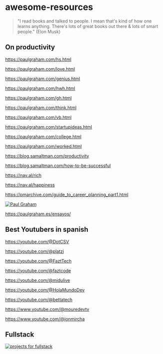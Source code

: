 # awesome-resources
> "I read books and talked to people. I mean that's kind of how one learns anything. There's lots of great books out there & lots of smart people." (Elon Musk)
## On productivity

https://paulgraham.com/hs.html

https://paulgraham.com/love.html

https://paulgraham.com/genius.html

https://paulgraham.com/hwh.html

https://paulgraham.com/gh.html

https://paulgraham.com/think.html

https://paulgraham.com/vb.html

https://paulgraham.com/startupideas.html

https://paulgraham.com/college.html

https://paulgraham.com/worked.html

https://blog.samaltman.com/productivity

https://blog.samaltman.com/how-to-be-successful

https://nav.al/rich

https://nav.al/happiness

https://pmarchive.com/guide_to_career_planning_part1.html

[![Paul Graham](https://pbs.twimg.com/media/E1vS9WwWUAEYYaR?format=jpg&name=medium)](https://paulgraham.com/articles.html)

https://paulgraham.es/ensayos/ 

## Best Youtubers in spanish

https://youtube.com/@DotCSV

https://youtube.com/@platzi

https://youtube.com/@FaztTech

https://youtube.com/@faztcode

https://youtube.com/@midulive

https://youtube.com/@HolaMundoDev

https://youtube.com/@bettatech

https://www.youtube.com/@mouredevtv

https://www.youtube.com/@jonmircha



## Fullstack

[![projects for fullstack](http://img.youtube.com/vi/Osy0yuxuEOw/0.jpg)](https://www.youtube.com/watch?v=Osy0yuxuEOw)
